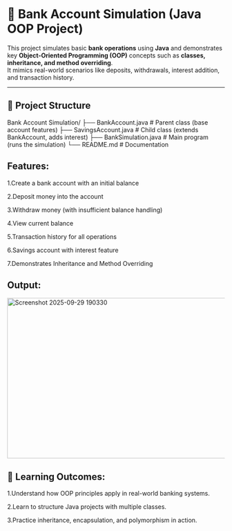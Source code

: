 # 🏦 Bank Account Simulation (Java OOP Project)

This project simulates basic **bank operations** using **Java** and demonstrates key **Object-Oriented Programming (OOP)** concepts such as **classes, inheritance, and method overriding**.  
It mimics real-world scenarios like deposits, withdrawals, interest addition, and transaction history.

---

## 📂 Project Structure
Bank Account Simulation/
├── BankAccount.java # Parent class (base account features)
├── SavingsAccount.java # Child class (extends BankAccount, adds interest)
├── BankSimulation.java # Main program (runs the simulation)
└── README.md # Documentation

 
 ## Features:

1.Create a bank account with an initial balance

2.Deposit money into the account

3.Withdraw money (with insufficient balance handling)

4.View current balance

5.Transaction history for all operations

6.Savings account with interest feature

7.Demonstrates Inheritance and Method Overriding



## Output:

<img width="950" height="371" alt="Screenshot 2025-09-29 190330" src="https://github.com/user-attachments/assets/6f7d8724-70dc-4c98-bc5a-87ec9f1161e7" />



## 📖 Learning Outcomes:

1.Understand how OOP principles apply in real-world banking systems.

2.Learn to structure Java projects with multiple classes.

3.Practice inheritance, encapsulation, and polymorphism in action.

